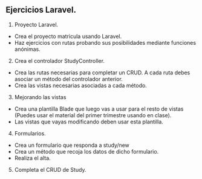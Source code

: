 ## Ejercicios Laravel.

1. Proyecto Laravel. 
 
 - Crea el proyecto matricula usando Laravel.
 - Haz ejercicios con rutas probando sus posibilidades mediante funciones anónimas.
 
2. Crea el controlador StudyController.
 - Crea las rutas necesarias para completar un CRUD. A cada ruta debes asociar un método del controlador anterior.
 - Crea las vistas necesarias asociadas a cada método. 
3. Mejorando las vistas  
 - Crea una plantilla Blade que luego vas a usar para el resto de vistas (Puedes usar el material del primer trimestre usando en clase).
 - Las vistas que vayas modificando deben usar esta plantilla.
 
 4. Formularios.
  - Crea un formulario que responda a study/new
  - Crea un método que recoja los datos de dicho formulario.
  - Realiza el alta.
  
  5. Completa el CRUD de Study.